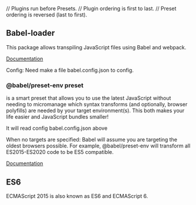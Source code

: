 // Plugins run before Presets.
// Plugin ordering is first to last.
// Preset ordering is reversed (last to first).


## Babel-loader

This package allows transpiling JavaScript files using Babel and webpack.

[Documentation](https://babeljs.io/docs/en/babel-preset-env)

Config: Need make a file babel.config.json to config.

### @babel/preset-env preset

is a smart preset that allows you to use the latest JavaScript without needing to micromanage which syntax transforms (and optionally, browser polyfills) are needed by your target environment(s). This both makes your life easier and JavaScript bundles smaller!

It will read config babel.config.json above

When no targets are specified: Babel will assume you are targeting the oldest browsers possible. For example, @babel/preset-env will transform all ES2015-ES2020 code to be ES5 compatible.

[Documentation](https://babeljs.io/docs/en/babel-preset-env)

## ES6

ECMAScript 2015 is also known as ES6 and ECMAScript 6.

